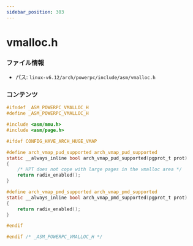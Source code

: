 ```yaml
---
sidebar_position: 303
---
```

# vmalloc.h

### ファイル情報

- パス: `linux-v6.12/arch/powerpc/include/asm/vmalloc.h`

### コンテンツ

```h
#ifndef _ASM_POWERPC_VMALLOC_H
#define _ASM_POWERPC_VMALLOC_H

#include <asm/mmu.h>
#include <asm/page.h>

#ifdef CONFIG_HAVE_ARCH_HUGE_VMAP

#define arch_vmap_pud_supported arch_vmap_pud_supported
static __always_inline bool arch_vmap_pud_supported(pgprot_t prot)
{
	/* HPT does not cope with large pages in the vmalloc area */
	return radix_enabled();
}

#define arch_vmap_pmd_supported arch_vmap_pmd_supported
static __always_inline bool arch_vmap_pmd_supported(pgprot_t prot)
{
	return radix_enabled();
}

#endif

#endif /* _ASM_POWERPC_VMALLOC_H */

```
